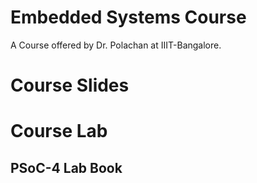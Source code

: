 # Embedded Systems Course
A Course offered by Dr. Polachan at IIIT-Bangalore.


# Course Slides

# Course Lab
## PSoC-4 Lab Book
